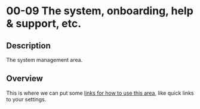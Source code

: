 # 00-09 The system, onboarding, help & support, etc.

## Description

The system management area.

## Overview

This is where we can put some [links for how to use this area](#), like quick links to your settings.
